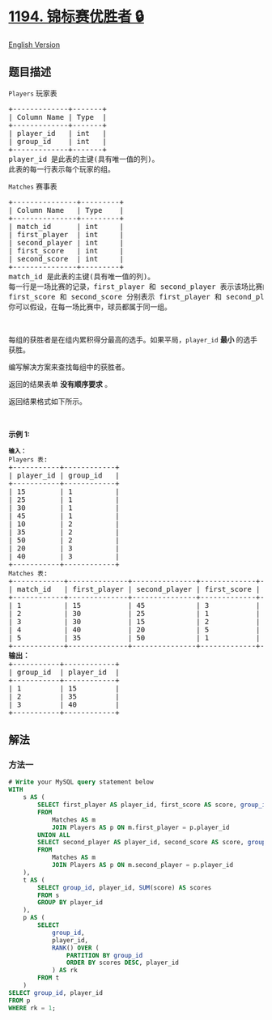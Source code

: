 # [1194. 锦标赛优胜者 🔒](https://leetcode.cn/problems/tournament-winners)

[English Version](/solution/1100-1199/1194.Tournament%20Winners/README_EN.md)

<!-- tags:数据库 -->

<!-- difficulty:困难 -->

## 题目描述

<!-- 这里写题目描述 -->

<p><code>Players</code>&nbsp;玩家表</p>

<pre>
+-------------+-------+
| Column Name | Type  |
+-------------+-------+
| player_id   | int   |
| group_id    | int   |
+-------------+-------+
player_id 是此表的主键(具有唯一值的列)。
此表的每一行表示每个玩家的组。
</pre>

<p><code>Matches</code>&nbsp;赛事表</p>

<pre>
+---------------+---------+
| Column Name   | Type    |
+---------------+---------+
| match_id      | int     |
| first_player  | int     |
| second_player | int     | 
| first_score   | int     |
| second_score  | int     |
+---------------+---------+
match_id 是此表的主键(具有唯一值的列)。
每一行是一场比赛的记录，first_player 和 second_player 表示该场比赛的球员 ID。
first_score 和 second_score 分别表示 first_player 和 second_player 的得分。
你可以假设，在每一场比赛中，球员都属于同一组。
</pre>

<p>&nbsp;</p>

<p>每组的获胜者是在组内累积得分最高的选手。如果平局，<code>player_id</code> <strong>最小&nbsp;</strong>的选手获胜。</p>

<p>编写解决方案来查找每组中的获胜者。</p>

<p>返回的结果表单 <strong>没有顺序要求</strong>&nbsp;。</p>

<p>返回结果格式如下所示。</p>

<p>&nbsp;</p>

<p><strong>示例 1:</strong></p>

<pre>
<code><strong>输入：</strong>
Players 表</code>:
+-----------+------------+
| player_id | group_id   |
+-----------+------------+
| 15        | 1          |
| 25        | 1          |
| 30        | 1          |
| 45        | 1          |
| 10        | 2          |
| 35        | 2          |
| 50        | 2          |
| 20        | 3          |
| 40        | 3          |
+-----------+------------+
<code>Matches 表</code>:
+------------+--------------+---------------+-------------+--------------+
| match_id   | first_player | second_player | first_score | second_score |
+------------+--------------+---------------+-------------+--------------+
| 1          | 15           | 45            | 3           | 0            |
| 2          | 30           | 25            | 1           | 2            |
| 3          | 30           | 15            | 2           | 0            |
| 4          | 40           | 20            | 5           | 2            |
| 5          | 35           | 50            | 1           | 1            |
+------------+--------------+---------------+-------------+--------------+
<strong>输出：</strong>
+-----------+------------+
| group_id  | player_id  |
+-----------+------------+ 
| 1         | 15         |
| 2         | 35         |
| 3         | 40         |
+-----------+------------+</pre>

## 解法

### 方法一

<!-- tabs:start -->

```sql
# Write your MySQL query statement below
WITH
    s AS (
        SELECT first_player AS player_id, first_score AS score, group_id
        FROM
            Matches AS m
            JOIN Players AS p ON m.first_player = p.player_id
        UNION ALL
        SELECT second_player AS player_id, second_score AS score, group_id
        FROM
            Matches AS m
            JOIN Players AS p ON m.second_player = p.player_id
    ),
    t AS (
        SELECT group_id, player_id, SUM(score) AS scores
        FROM s
        GROUP BY player_id
    ),
    p AS (
        SELECT
            group_id,
            player_id,
            RANK() OVER (
                PARTITION BY group_id
                ORDER BY scores DESC, player_id
            ) AS rk
        FROM t
    )
SELECT group_id, player_id
FROM p
WHERE rk = 1;
```

<!-- tabs:end -->

<!-- end -->
